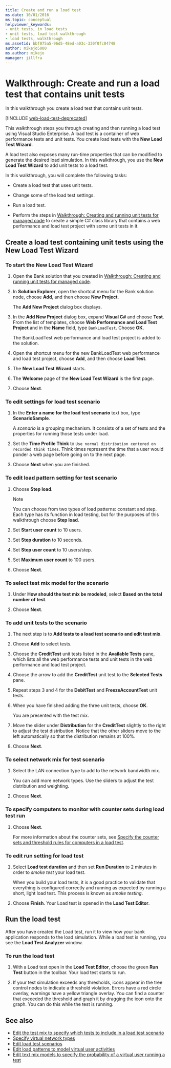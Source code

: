 ```yaml
---
title: Create and run a load test
ms.date: 10/01/2016
ms.topic: conceptual
helpviewer_keywords:
- unit tests, in load tests
- unit tests, load test walkthrough
- load tests, walkthrough
ms.assetid: bbf075a5-96d5-48ed-a03c-330f0fc04748
author: mikejo5000
ms.author: mikejo
manager: jillfra
---
```

# Walkthrough: Create and run a load test that contains unit tests

In this walkthrough you create a load test that contains unit tests.

[!INCLUDE [web-load-test-deprecated](includes/web-load-test-deprecated.md)]

This walkthrough steps you through creating and then running a load test using Visual Studio Enterprise. A load test is a container of web performance tests and unit tests. You create load tests with the **New Load Test Wizard**.

A load test also exposes many run-time properties that can be modified to generate the desired load simulation. In this walkthrough, you use the **New Load Test Wizard** to add unit tests to a load test.

In this walkthrough, you will complete the following tasks:

- Create a load test that uses unit tests.

- Change some of the load test settings.

- Run a load test.

- Perform the steps in [Walkthrough: Creating and running unit tests for managed code](../test/walkthrough-creating-and-running-unit-tests-for-managed-code.md) to create a simple C# class library that contains a web performance and load test project with some unit tests in it.

## Create a load test containing unit tests using the New Load Test Wizard

### To start the New Load Test Wizard

1. Open the Bank solution that you created in [Walkthrough: Creating and running unit tests for managed code](../test/walkthrough-creating-and-running-unit-tests-for-managed-code.md).

2. In **Solution Explorer**, open the shortcut menu for the Bank solution node, choose **Add**, and then choose **New Project**.

     The **Add New Project** dialog box displays.

3. In the **Add New Project** dialog box, expand **Visual C#** and choose **Test**. From the list of templates, choose **Web Performance and Load Test Project** and in the **Name** field, type `BankLoadTest`. Choose **OK**.

     The BankLoadTest web performance and load test project is added to the solution.

4. Open the shortcut menu for the new BankLoadTest web performance and load test project, choose **Add**, and then choose **Load Test**.

5. The **New Load Test Wizard** starts.

6. The **Welcome** page of the **New Load Test Wizard** is the first page.

7. Choose **Next**.

### To edit settings for load test scenario

1. In the **Enter a name for the load test scenario** text box, type **ScenarioSample**.

     A *scenario* is a grouping mechanism. It consists of a set of tests and the properties for running those tests under load.

2. Set the **Time Profile Think** to `Use normal distribution centered on recorded think times`. Think times represent the time that a user would ponder a web page before going on to the next page.

1. Choose **Next** when you are finished.

### To edit load pattern setting for test scenario

1. Choose **Step load**.

    > [!NOTE]
    > You can choose from two types of load patterns: constant and step. Each type has its function in load testing, but for the purposes of this walkthrough choose **Step load**.

2. Set **Start user count** to 10 users.

3. Set **Step duration** to 10 seconds.

4. Set **Step user count** to 10 users/step.

5. Set **Maximum user count** to 100 users.

6. Choose **Next**.

### To select test mix model for the scenario

1. Under **How should the test mix be modeled**, select **Based on the total number of test**.

2. Choose **Next**.

### To add unit tests to the scenario

1. The next step is to **Add tests to a load test scenario and edit test mix**.

2. Choose **Add** to select tests.

3. Choose the **CreditTest** unit tests listed in the **Available Tests** pane, which lists all the web performance tests and unit tests in the web performance and load test project.

4. Choose the arrow to add the **CreditTest** unit test to the **Selected Tests** pane.

5. Repeat steps 3 and 4 for the **DebitTest** and **FreezeAccountTest** unit tests.

6. When you have finished adding the three unit tests, choose **OK**.

     You are presented with the test mix.

7. Move the slider under **Distribution** for the **CreditTest** slightly to the right to adjust the test distribution. Notice that the other sliders move to the left automatically so that the distribution remains at 100%.

8. Choose **Next**.

### To select network mix for test scenario

1. Select the LAN connection type to add to the network bandwidth mix.

     You can add more network types. Use the sliders to adjust the test distribution and weighting.

2. Choose **Next**.

### To specify computers to monitor with counter sets during load test run

1. Choose **Next**.

     For more information about the counter sets, see [Specify the counter sets and threshold rules for computers in a load test](../test/specify-counter-sets-and-threshold-rules-for-load-testing.md).

### To edit run setting for load test

1. Select **Load test duration** and then set **Run Duration** to 2 minutes in order to *smoke test* your load test.

     When you build your load tests, it is a good practice to validate that everything is configured correctly and running as expected by running a short, light load test. This process is known as *smoke testing*.

2. Choose **Finish**. Your Load test is opened in the **Load Test Editor**.

## Run the load test
 After you have created the Load test, run it to view how your bank application responds to the load simulation. While a load test is running, you see the **Load Test Analyzer** window.

### To run the load test

1. With a Load test open in the **Load Test Editor**, choose the green **Run Test** button in the toolbar. Your load test starts to run.

2. If your test simulation exceeds any thresholds, icons appear in the tree control nodes to indicate a threshold violation. Errors have a red circle overlay, warnings have a yellow triangle overlay. You can find a counter that exceeded the threshold and graph it by dragging the icon onto the graph. You can do this while the test is running.

## See also

- [Edit the test mix to specify which tests to include in a load test scenario](../test/edit-the-test-mix-to-specify-which-web-browsers-types-in-a-load-test-scenario.md)
- [Specify virtual network types](../test/specify-virtual-network-types-in-a-load-test-scenario.md)
- [Edit load test scenarios](../test/edit-load-test-scenarios.md)
- [Edit load patterns to model virtual user activities](../test/edit-load-patterns-to-model-virtual-user-activities.md)
- [Edit text mix models to specify the probability of a virtual user running a test](../test/edit-test-mix-models-to-specify-the-probability-of-a-virtual-user-running-a-test.md)
